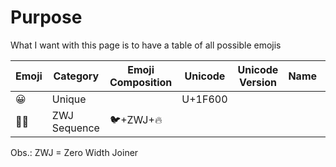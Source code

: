 # Purpose

What I want with this page is to have a table of all possible emojis

| Emoji | Category     | Emoji Composition | Unicode | Unicode Version | Name | Keywords |
| ----- | ------------ | ----------------- | ------- | --------------- | ---- | -------- |
| 😀    | Unique       |                   | U+1F600 |                 |      |          |
| 🐦‍🔥 | ZWJ Sequence | 🐦+ZWJ+🔥         |         |                 |      |          |

Obs.: ZWJ = Zero Width Joiner
